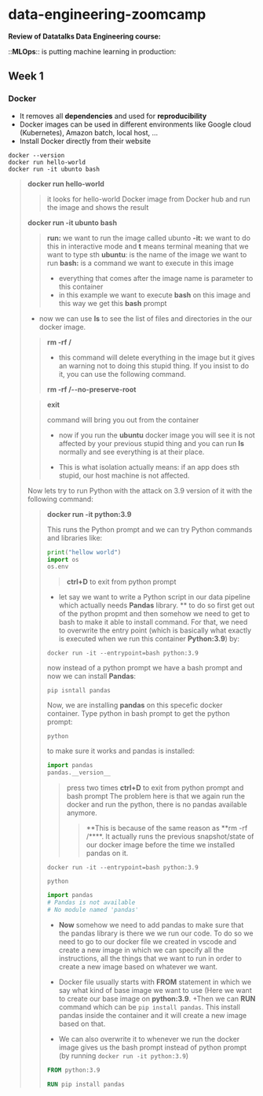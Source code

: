 # data-engineering-zoomcamp
**Review of Datatalks Data Engineering course:**  

::**MLOps**:: is putting machine learning in production:

## Week 1
### Docker
* It removes all **dependencies** and used for **reproducibility**
* Docker images can be used in different environments like Google cloud (Kubernetes), Amazon batch, local host, ...
* Install Docker directly from their website
```console
docker --version
docker run hello-world
docker run -it ubunto bash
```
> **docker run hello-world**
> > it looks for hello-world Docker image from Docker hub and run the image and shows the result 
> 
> **docker run -it ubunto bash**
> > **run:** we want to run the image called ubunto
> > **-it:** we want to do this in interactive mode and **t** means	terminal meaning that we want to type sth
>> **ubuntu**: is the name of the image we want to run
>> **bash:** is a command we want to execute in this image
>> +  everything that comes after the image name is parameter to this container
>> + in this example we want to execute **bash** on this image and this way we get this **bash** prompt
> * now we can use **ls** to see the list of files and directories in the our docker image.
>> **rm -rf /**
>> + this command will delete everything in the image but it gives an warning not to doing this stupid thing. If you insist to do it, you can use the following command.
>> 
>> **rm -rf /--no-preserve-root**
>
>> **exit** 
>> 
>> command will bring you out from the container 
>> * now if you run the **ubuntu** docker image you will see it is not affected by your previous stupid thing and you can run **ls** normally and see everything is at their place.
>> + This is what isolation actually means: if an app does sth stupid, our host machine is not affected.
>> 
> Now lets try to run Python with the attack on 3.9 version of it with the following command:
>>
>> **docker run -it python:3.9**
>> 
>> This runs the Python prompt and we can try Python commands and libraries like:
>> ```python
>> print("hellow world")
>> import os
>> os.env
>> ```
>> > **ctrl+D** to exit from python prompt
>> * let say we want to write a Python script in our data pipeline which actually needs **Pandas** library.
>> ** to do so first get out of the python propmt and then somehow we need to get to bash to make it able to install command. For that, we need to overwrite the entry point (which is basically what exactly is executed when we run this container **Python:3.9**) by:
>> ```console
>> docker run -it --entrypoint=bash python:3.9
>> ```
>> now instead of a python prompt we have a bash prompt and now we can install **Pandas**:
>> ```console
>> pip isntall pandas
>> ```
>> Now, we are installing **pandas** on this specefic docker container. Type python in bash prompt to get the python prompt:
>> ```console
>> python
>> ```
>> to make sure it works and pandas is installed:
>> ```python
>> import pandas
>> pandas.__version__
>> ```
>> > press two times **ctrl+D** to exit from python prompt and bash prompt
>> > The problem here is that we again run the docker and run the python, there is no pandas available anymore. 
>> >> **This is because of the same reason as **rm -rf /****. It actually runs the previous snapshot/state of our docker image before the time we installed pandas on it.
>> ```console
>> docker run -it --entrypoint=bash python:3.9
>> ```
>> ```console
>> python
>> ```
>> ```python
>> import pandas
>> # Pandas is not available
>> # No module named 'pandas'
>> ```
>> + **Now** somehow we need to add pandas to make sure that the pandas library is there we we run our code. To do so we need to go to our docker file we created in vscode and create a new image in which we can specify all the instructions, all the things that we want to run in order to create a new image based on whatever we want.
>> 
>> + Docker file usually starts with **FROM** statement in which we say what kind of base image we want to use (Here we want to create our base image on **python:3.9**. 
>> +Then we can **RUN** command which can be `pip install pandas`. This install pandas inside the container and it will create a new image based on that.
>> + We can also overwrite it to whenever we run the docker image gives us the bash prompt instead of python prompt (by running `docker run -it python:3.9`)
>> ```dockerfile
>> FROM python:3.9
>>
>> RUN pip install pandas
>> ```
